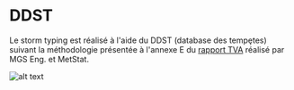 # DDST
Le storm typing est réalisé à l'aide du DDST (database des tempȩtes) suivant la méthodologie présentée à l'annexe E du [rapport TVA](http://www.mgsengr.com/damsafetyfiles/TVA_Point%20Precipitation-Frequency_2015-03-02_Release.pdf?target=_blank&#page=132) réalisé par MGS Eng. et MetStat.

![alt text](https://github.com/hydrologie/sefm/blob/master/img/AMS.png?raw=true)
